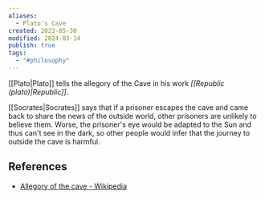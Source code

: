 ```yaml
---
aliases:
  - Plato's Cave
created: 2023-05-30
modified: 2024-03-14
publish: true
tags:
  - "#philosophy"
---
```

[[Plato|Plato]] tells the allegory of the Cave in his work _[[Republic (plato)|Republic]]_.

[[Socrates|Socrates]] says that if a prisoner escapes the cave and came back to share the news of the outside world, other prisoners are unlikely to believe them. Worse, the prisoner's eye would be adapted to the Sun and thus can't see in the dark, so other people would infer that the journey to outside the cave is harmful.

## References
- [Allegory of the cave - Wikipedia](https://en.wikipedia.org/wiki/Allegory_of_the_cave)

